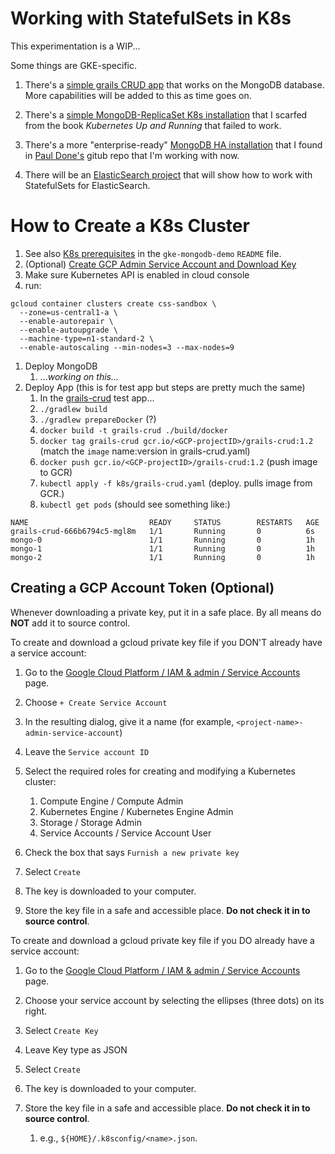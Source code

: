 # Working with StatefulSets in K8s
This experimentation is a WIP...

Some things are GKE-specific.

1. There's a [simple grails CRUD app](./grails-crud/README.md) that works on the MongoDB database.  More capabilities will be added to this as time goes on.

1. There's a [simple MongoDB-ReplicaSet K8s installation](./mongodb-simple/README.md) that I scarfed from the book _Kubernetes Up and Running_ that failed to work.

1. There's a more "enterprise-ready" [MongoDB HA installation](./gke-mongodb-demo/README.md) that I found in [Paul Done's](https://github.com/pkdone) gitub repo that I'm working with now.

1. There will be an [ElasticSearch project](./gke-elasticsearch-demo/README.md) that will show how to work with StatefulSets for ElasticSearch.

# How to Create a K8s Cluster

1. See also [K8s prerequisites](./gke-mongodb-demo/README.md#1.1_prerequisites) in the `gke-mongodb-demo` `README` file.
1. (Optional) [Create GCP Admin Service Account and Download Key](#creating-a-gcp-account-token)
1. Make sure Kubernetes API is enabled in cloud console
1. run:
```
gcloud container clusters create css-sandbox \
  --zone=us-central1-a \
  --enable-autorepair \
  --enable-autoupgrade \
  --machine-type=n1-standard-2 \
  --enable-autoscaling --min-nodes=3 --max-nodes=9
```
1. Deploy MongoDB
    1. ..._working on this..._
1. Deploy App (this is for test app but steps are pretty much the same)
    1. In the [grails-crud](./grails-crud/README.md) test app...
    1. `./gradlew build`
    1. `./gradlew prepareDocker` (?)
    1. `docker build -t grails-crud ./build/docker`
    1. `docker tag grails-crud gcr.io/<GCP-projectID>/grails-crud:1.2` (match the `image` name:version in grails-crud.yaml)
    1. `docker push gcr.io/<GCP-projectID>/grails-crud:1.2` (push image to GCR)
    1. `kubectl apply -f k8s/grails-crud.yaml` (deploy. pulls image from GCR.)
    1. `kubectl get pods` (should see something like:)
```
NAME                           READY     STATUS        RESTARTS   AGE
grails-crud-666b6794c5-mgl8m   1/1       Running       0          6s
mongo-0                        1/1       Running       0          1h
mongo-1                        1/1       Running       0          1h
mongo-2                        1/1       Running       0          1h
```

## Creating a GCP Account Token (Optional)
Whenever downloading a private key, put it in a safe place.  By all means do **NOT** add it to source control.

To create and download a gcloud private key file if you DON'T already have a service account:

1. Go to the [Google Cloud Platform / IAM & admin / Service Accounts](https://console.cloud.google.com/iam-admin/serviceaccounts) page.

1. Choose `+ Create Service Account`

1. In the resulting dialog, give it a name (for example, `<project-name>-admin-service-account`)

1. Leave the `Service account ID`

1. Select the required roles for creating and modifying a Kubernetes cluster:
    1. Compute Engine / Compute Admin
    1. Kubernetes Engine / Kubernetes Engine Admin
    1. Storage / Storage Admin
    1. Service Accounts / Service Account User

1. Check the box that says `Furnish a new private key`

1. Select `Create`

1. The key is downloaded to your computer.

1. Store the key file in a safe and accessible place.  **Do not check it in to source control**.

To create and download a gcloud private key file if you DO already have a service account:

1. Go to the [Google Cloud Platform / IAM & admin / Service Accounts](https://console.cloud.google.com/iam-admin/serviceaccounts) page.

1. Choose your service account by selecting the ellipses (three dots) on its right.

1. Select `Create Key`

1. Leave Key type as JSON

1. Select `Create`

1. The key is downloaded to your computer.

1. Store the key file in a safe and accessible place.  **Do not check it in to source control**.
    1. e.g., `${HOME}/.k8sconfig/<name>.json`.
